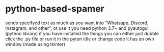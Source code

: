 # python-based-spamer
sends specifyed text as much as you want into "Whatsapp, Discord, Instagram, and other", ot use it you need python 3.7+ and pyautogui (python library) if you have installed the things you can either just dubble click the .py file or run it in the pyton idle or change code it has an own window (made using tkinter)
